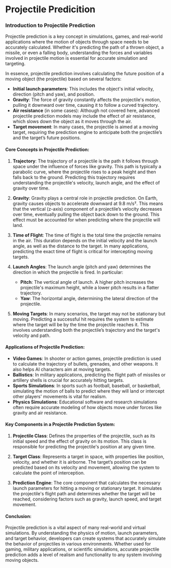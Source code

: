 # Projectile Predicition
### Introduction to Projectile Prediction

Projectile prediction is a key concept in simulations, games, and real-world applications where the motion of objects through space needs to be accurately calculated. Whether it's predicting the path of a thrown object, a missile, or even a falling body, understanding the forces and variables involved in projectile motion is essential for accurate simulation and targeting.

In essence, projectile prediction involves calculating the future position of a moving object (the projectile) based on several factors:
- **Initial launch parameters**: This includes the object's initial velocity, direction (pitch and yaw), and position.
- **Gravity**: The force of gravity constantly affects the projectile's motion, pulling it downward over time, causing it to follow a curved trajectory.
- **Air resistance** (in some cases): Although not covered here, advanced projectile prediction models may include the effect of air resistance, which slows down the object as it moves through the air.
- **Target movement**: In many cases, the projectile is aimed at a moving target, requiring the prediction engine to anticipate both the projectile’s and the target’s future positions.

#### Core Concepts in Projectile Prediction:

1. **Trajectory**:
   The trajectory of a projectile is the path it follows through space under the influence of forces like gravity. This path is typically a parabolic curve, where the projectile rises to a peak height and then falls back to the ground. Predicting this trajectory requires understanding the projectile's velocity, launch angle, and the effect of gravity over time.

2. **Gravity**:
   Gravity plays a central role in projectile prediction. On Earth, gravity causes objects to accelerate downward at 9.8 m/s². This means that the vertical (z-axis) component of a projectile’s velocity decreases over time, eventually pulling the object back down to the ground. This effect must be accounted for when predicting where the projectile will land.

3. **Time of Flight**:
   The time of flight is the total time the projectile remains in the air. This duration depends on the initial velocity and the launch angle, as well as the distance to the target. In many applications, predicting the exact time of flight is critical for intercepting moving targets.

4. **Launch Angles**:
   The launch angle (pitch and yaw) determines the direction in which the projectile is fired. In particular:
    - **Pitch**: The vertical angle of launch. A higher pitch increases the projectile's maximum height, while a lower pitch results in a flatter trajectory.
    - **Yaw**: The horizontal angle, determining the lateral direction of the projectile.

5. **Moving Targets**:
   In many scenarios, the target may not be stationary but moving. Predicting a successful hit requires the system to estimate where the target will be by the time the projectile reaches it. This involves understanding both the projectile’s trajectory and the target's velocity and path.

#### Applications of Projectile Prediction:

- **Video Games**: In shooter or action games, projectile prediction is used to calculate the trajectory of bullets, grenades, and other weapons. It also helps AI characters aim at moving targets.
- **Ballistics**: In military applications, predicting the flight path of missiles or artillery shells is crucial for accurately hitting targets.
- **Sports Simulations**: In sports such as football, baseball, or basketball, simulating the motion of balls to predict where they will land or intercept other players' movements is vital for realism.
- **Physics Simulations**: Educational software and research simulations often require accurate modeling of how objects move under forces like gravity and air resistance.

#### Key Components in a Projectile Prediction System:
1. **Projectile Class**: Defines the properties of the projectile, such as its initial speed and the effect of gravity on its motion. This class is responsible for predicting the projectile's position at any given time.

2. **Target Class**: Represents a target in space, with properties like position, velocity, and whether it is airborne. The target’s position can be predicted based on its velocity and movement, allowing the system to calculate the point of interception.

3. **Prediction Engine**: The core component that calculates the necessary launch parameters for hitting a moving or stationary target. It simulates the projectile's flight path and determines whether the target will be reached, considering factors such as gravity, launch speed, and target movement.

#### Conclusion:
Projectile prediction is a vital aspect of many real-world and virtual simulations. By understanding the physics of motion, launch parameters, and target behavior, developers can create systems that accurately simulate the behavior of projectiles in various environments. Whether used for gaming, military applications, or scientific simulations, accurate projectile prediction adds a level of realism and functionality to any system involving moving objects.